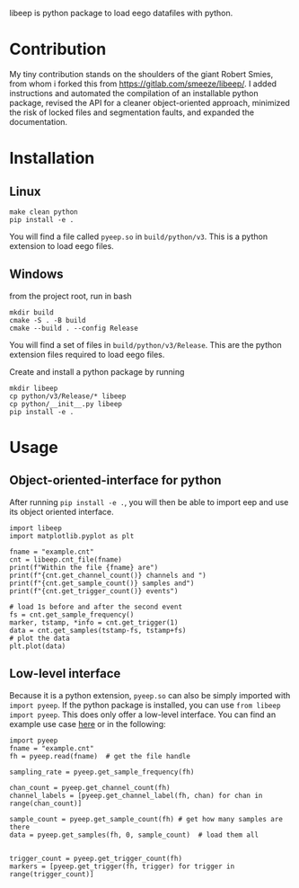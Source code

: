 libeep is python package to load eego datafiles with python.

# Contribution

My tiny contribution stands on the shoulders of the giant Robert Smies, from whom i forked this from https://gitlab.com/smeeze/libeep/. I added instructions and automated the compilation of an installable python package, revised the API for a cleaner object-oriented approach, minimized the risk of locked files and segmentation faults, and expanded the documentation.

# Installation

## Linux

```
make clean python
pip install -e .
```
You will find a file called `pyeep.so` in `build/python/v3`. This is a python extension to load eego files.

## Windows

from the project root, run in bash

```{bash}
mkdir build
cmake -S . -B build
cmake --build . --config Release
```
You will find a set of files  in `build/python/v3/Release`. This are the python extension files required to load eego files.

Create and install a python package by running

```{bash}
mkdir libeep
cp python/v3/Release/* libeep
cp python/__init__.py libeep
pip install -e .
```

# Usage

## Object-oriented-interface for python

After running `pip install -e .`, you will then be able to import eep and use its object oriented interface.

```{python}
import libeep
import matplotlib.pyplot as plt

fname = "example.cnt"
cnt = libeep.cnt_file(fname)
print(f"Within the file {fname} are")
print(f"{cnt.get_channel_count()} channels and ")
print(f"{cnt.get_sample_count()} samples and")
print(f"{cnt.get_trigger_count()} events")

# load 1s before and after the second event
fs = cnt.get_sample_frequency()
marker, tstamp, *info = cnt.get_trigger(1)
data = cnt.get_samples(tstamp-fs, tstamp+fs)
# plot the data
plt.plot(data)
```


## Low-level interface

Because it is a python extension, `pyeep.so` can also be simply imported with `import pyeep`. If the python package is installed, you can use `from libeep import pyeep`. This does only offer a low-level interface. You can find an example use case [here](python/demo_read_cnt.py) or in the following:

```{python}
import pyeep
fname = "example.cnt"
fh = pyeep.read(fname)  # get the file handle

sampling_rate = pyeep.get_sample_frequency(fh)

chan_count = pyeep.get_channel_count(fh)
channel_labels = [pyeep.get_channel_label(fh, chan) for chan in range(chan_count)]

sample_count = pyeep.get_sample_count(fh) # get how many samples are there
data = pyeep.get_samples(fh, 0, sample_count)  # load them all


trigger_count = pyeep.get_trigger_count(fh)
markers = [pyeep.get_trigger(fh, trigger) for trigger in range(trigger_count)]

```
